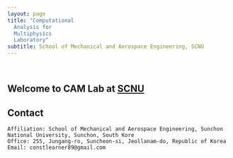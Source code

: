 ```yaml
---
layout: page
title: "Computational   
  Analysis for   
  Multiphysics   
  Laboratory"
subtitle: School of Mechanical and Aerospace Engineering, SCNU
---
```


<br/>

## Welcome to CAM Lab at [SCNU](https://www.scnu.ac.kr/SCNU/main.do?introChk=Y)


## Contact

```
Affiliation: School of Mechanical and Aerospace Engineering, Sunchon National University, Sunchon, South Kore
Office: 255, Jungang-ro, Suncheon-si, Jeollanam-do, Republic of Korea
Email: constlearner89@gmail.com
```
